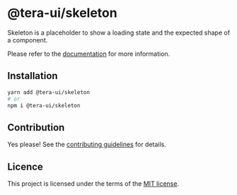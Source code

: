 # @tera-ui/skeleton

Skeleton is a placeholder to show a loading state and the expected shape of a component.

Please refer to the [documentation](https://teraui.org/docs/components/skeleton) for more information.

## Installation

```sh
yarn add @tera-ui/skeleton
# or
npm i @tera-ui/skeleton
```

## Contribution

Yes please! See the
[contributing guidelines](https://github.com/hieumau12/tera-ui/blob/master/CONTRIBUTING.md)
for details.

## Licence

This project is licensed under the terms of the
[MIT license](https://github.com/hieumau12/tera-ui/blob/master/LICENSE).
